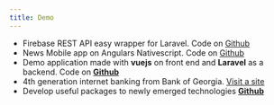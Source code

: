 ```yaml
---
title: Demo
---
```


- Firebase REST API easy wrapper for Laravel. Code on [Github](https://github.com/uchm4n/fb)
- News Mobile app on Angulars Nativescript. Code on [Github](https://github.com/uchm4n/androidNG)
- Demo application made with **vuejs** on front end and **Laravel** as a backend. Code on **[Github](https://github.com/uchm4n/spotware)**
- 4th generation internet banking from Bank of Georgia. [Visit a site](https://login.bog.ge/ibank/?mode=&lang=en)
- Develop useful packages to newly emerged technologies **[Github](https://github.com/uchm4n/crony)**
